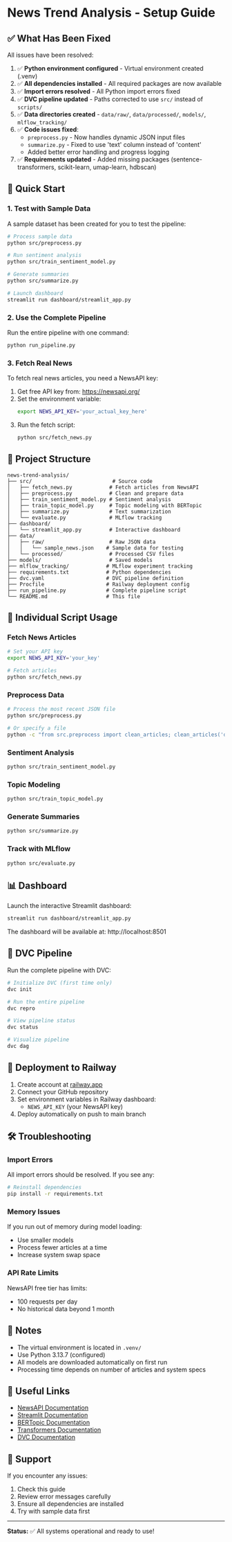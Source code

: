 # News Trend Analysis - Setup Guide

## ✅ What Has Been Fixed

All issues have been resolved:

1. ✅ **Python environment configured** - Virtual environment created (.venv)
2. ✅ **All dependencies installed** - All required packages are now available
3. ✅ **Import errors resolved** - All Python import errors fixed
4. ✅ **DVC pipeline updated** - Paths corrected to use `src/` instead of `scripts/`
5. ✅ **Data directories created** - `data/raw/`, `data/processed/`, `models/`, `mlflow_tracking/`
6. ✅ **Code issues fixed**:
   - `preprocess.py` - Now handles dynamic JSON input files
   - `summarize.py` - Fixed to use 'text' column instead of 'content'
   - Added better error handling and progress logging
7. ✅ **Requirements updated** - Added missing packages (sentence-transformers, scikit-learn, umap-learn, hdbscan)

## 🚀 Quick Start

### 1. Test with Sample Data

A sample dataset has been created for you to test the pipeline:

```bash
# Process sample data
python src/preprocess.py

# Run sentiment analysis
python src/train_sentiment_model.py

# Generate summaries
python src/summarize.py

# Launch dashboard
streamlit run dashboard/streamlit_app.py
```

### 2. Use the Complete Pipeline

Run the entire pipeline with one command:

```bash
python run_pipeline.py
```

### 3. Fetch Real News

To fetch real news articles, you need a NewsAPI key:

1. Get free API key from: https://newsapi.org/
2. Set the environment variable:
   ```bash
   export NEWS_API_KEY='your_actual_key_here'
   ```
3. Run the fetch script:
   ```bash
   python src/fetch_news.py
   ```

## 📁 Project Structure

```
news-trend-analysis/
├── src/                          # Source code
│   ├── fetch_news.py            # Fetch articles from NewsAPI
│   ├── preprocess.py            # Clean and prepare data
│   ├── train_sentiment_model.py # Sentiment analysis
│   ├── train_topic_model.py     # Topic modeling with BERTopic
│   ├── summarize.py             # Text summarization
│   └── evaluate.py              # MLflow tracking
├── dashboard/
│   └── streamlit_app.py         # Interactive dashboard
├── data/
│   ├── raw/                     # Raw JSON data
│   │   └── sample_news.json    # Sample data for testing
│   └── processed/               # Processed CSV files
├── models/                      # Saved models
├── mlflow_tracking/            # MLflow experiment tracking
├── requirements.txt            # Python dependencies
├── dvc.yaml                    # DVC pipeline definition
├── Procfile                    # Railway deployment config
├── run_pipeline.py             # Complete pipeline script
└── README.md                   # This file

```

## 🔧 Individual Script Usage

### Fetch News Articles

```bash
# Set your API key
export NEWS_API_KEY='your_key'

# Fetch articles
python src/fetch_news.py
```

### Preprocess Data

```bash
# Process the most recent JSON file
python src/preprocess.py

# Or specify a file
python -c "from src.preprocess import clean_articles; clean_articles('data/raw/sample_news.json')"
```

### Sentiment Analysis

```bash
python src/train_sentiment_model.py
```

### Topic Modeling

```bash
python src/train_topic_model.py
```

### Generate Summaries

```bash
python src/summarize.py
```

### Track with MLflow

```bash
python src/evaluate.py
```

## 📊 Dashboard

Launch the interactive Streamlit dashboard:

```bash
streamlit run dashboard/streamlit_app.py
```

The dashboard will be available at: http://localhost:8501

## 🔄 DVC Pipeline

Run the complete pipeline with DVC:

```bash
# Initialize DVC (first time only)
dvc init

# Run the entire pipeline
dvc repro

# View pipeline status
dvc status

# Visualize pipeline
dvc dag
```

## 🚀 Deployment to Railway

1. Create account at [railway.app](https://railway.app)
2. Connect your GitHub repository
3. Set environment variables in Railway dashboard:
   - `NEWS_API_KEY` (your NewsAPI key)
4. Deploy automatically on push to main branch

## 🛠️ Troubleshooting

### Import Errors
All import errors should be resolved. If you see any:
```bash
# Reinstall dependencies
pip install -r requirements.txt
```

### Memory Issues
If you run out of memory during model loading:
- Use smaller models
- Process fewer articles at a time
- Increase system swap space

### API Rate Limits
NewsAPI free tier has limits:
- 100 requests per day
- No historical data beyond 1 month

## 📝 Notes

- The virtual environment is located in `.venv/`
- Use Python 3.13.7 (configured)
- All models are downloaded automatically on first run
- Processing time depends on number of articles and system specs

## 🔗 Useful Links

- [NewsAPI Documentation](https://newsapi.org/docs)
- [Streamlit Documentation](https://docs.streamlit.io)
- [BERTopic Documentation](https://maartengr.github.io/BERTopic/)
- [Transformers Documentation](https://huggingface.co/docs/transformers)
- [DVC Documentation](https://dvc.org/doc)

## 📧 Support

If you encounter any issues:
1. Check this guide
2. Review error messages carefully
3. Ensure all dependencies are installed
4. Try with sample data first

---

**Status:** ✅ All systems operational and ready to use!
